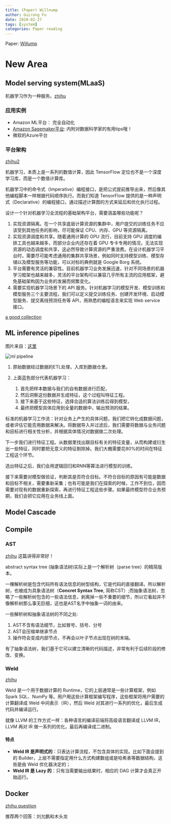 ```yaml
---
title: (Paper) Willnump
author: Guirong Fu
date: 2020-02-27
tags: [system]
categories: Paper reading
---
```


Paper: [Willump](https://arxiv.org/abs/1906.01974)

# New Area

## Model serving system(MLaaS)

机器学习作为一种服务。[zhihu](https://zhuanlan.zhihu.com/p/33357581)

### 应用实例

- Amazon ML平台： 完全自动化
- [Amazon Sagemaker平台](https://www.zhihu.com/question/263394266/answer/312114268): 内附对数据科学家的有用tips哦！
- 微软的Azure平台

### 平台架构
[zhihu2](https://zhuanlan.zhihu.com/p/31056374)

机器学习，本质上是一系列的数值计算，因此 TensorFlow 定位也不是一个深度学习库，而是一个数值计算库。

机器学习中的命令式（Imperative）编程接口，是把公式提前推导出来，然后像其他编程脚本一样根据代码顺序执行。而我们知道 TensorFlow 提供的是一种声明式（Declarative）的编程接口，通过描述计算图的方式来延后和优化执行过程。

设计一个针对机器学习全流程的基础架构平台，需要涵盖哪些功能呢？

1. 实现资源隔离。在一个共享底层计算资源的集群中，用户提交的训练任务不应该受到其他任务的影响，尽可能保证 CPU、内存、GPU 等资源隔离。
2. 实现资源调度和共享。随着通用计算的 GPU 流行，目前支持 GPU 调度的编排工具也越来越多，而部分企业内还存在着 GPU  专卡专用的情况，无法实现资源的动态调度和共享，这必然导致计算资源的严重浪费。在设计机器学习平台时，需要尽可能考虑通用的集群共享场景，例如同时支持模型训练、模型存储以及模型服务等功能，可以对标的典例就是 Google Borg 系统。
3. 平台需要有灵活的兼容性。目前机器学习业务发展迅速，针对不同场景的机器学习框架也越来越多，灵活的平台架构可以兼容几乎所有主流的应用框架，避免基础架构因为业务的发展而频繁变化。
4. 需要实现机器学习场景下的 API 服务。针对机器学习的模型开发、模型训练和模型服务三个主要流程，我们可以定义提交训练任务、创建开发环境、启动模型服务、提交离线预测任务等 API，用熟悉的编程语言来实现 Web service 接口。



[a good collection](https://zhuanlan.zhihu.com/p/51522413)

## ML inference pipelines

图片来自：[这里](https://zhuanlan.zhihu.com/p/39931551)

![ml pipeline](./pic/202002271.jpg)

1. 原始数据经过数据的ETL处理，入库到数据仓里。  

2. 上面蓝色部分代表机器学习：

   1. 首先把样本数据与我们的自有数据进行匹配，
   2. 然后洞察这份数据并生成特征，这个过程叫特征工程。
   3. 接下来基于这些特征，选择合适的算法训练后得到模型，
   4. 最终把模型具体应用到全量的数据中，输出预测的结果。 

标准的机器学习工作流：针对业务上产生的具体问题，我们把它转化成数据问题，或者评估它能否用数据来解决。将数据导入并过滤后，我们需要将数据与业务问题和目标进行相关性分析，并根据具体情况对数据做二次处理。

下一步我们进行特征工程。从数据里找出跟目标有关的特征变量，从而构建或衍生出一些特征，同时要把无意义的特征剔除掉。我们大概需要花80%的时间在特征工程这个环节。

选出特征之后，我们会用逻辑回归和RNN等算法进行模型的训练。

接下来需要对模型做验证，判断其是否符合目标。不符合目标的原因有可能是数据和目标不相关，需要重新采集；也有可能是我们在探索的时候，工作不到位，因而需要对现有的数据重新探索，再进行特征工程这些步骤。如果最终模型符合业务预期，我们会把它应用在业务线上面。



## Model Cascade

## Compile

### AST

[zhihu](https://zhuanlan.zhihu.com/p/102385477) 这篇讲得非常好！

abstract syntax tree (抽象语法树)实际上是一个解析树（parse tree）的精简版本。

一棵解析树是包含代码所有语法信息的树型结构，它是代码的直接翻译。所以解析树，也被成为具象语法树（**Concret Syntax Tree**, 简称CST）;而抽象语法树，忽略了一些解析树包含的一些语法信息，剥离掉一些不重要的细节，所以它看起并不像解析树那么事无巨细，这也是AST名字中抽象一词的由来。

一些解析树和抽象语法树的不同之处:

1. AST不含有语法细节，比如冒号、括号、分号
2. AST会压缩单继承节点
3. 操作符会变成内部节点，不再会以叶子节点出现在树的末端。

有了抽象语法树，我们基于它可以建立清晰的代码描述，非常有利于后续阶段的修改、变换。

### Weld

[zhihu](https://zhuanlan.zhihu.com/p/56138380)

Weld 是一个用于数据计算的 Runtime，它的上层通常是一些计算框架，例如 Spark SQL、NumPy  等。用户用这些计算框架编写程序，这些框架将用户需要的计算翻译成 Weld 中间表示（IR），然后 Weld  对其进行一系列的优化，最后生成代码并编译运行。

就像 LLVM 的工作方式一样：各种语言的编译前端将高级语言翻译成 LLVM IR，LLVM 再对 IR 做一系列的优化，最后再编译成二进制。

#### 特点

- **Weld IR 是声明式的**：只表达计算流程，不包含具体的实现。比如下面会提到的 Builder，上层不需要指定用什么方式构建数组或是哈希表等数据结构，这些是由 Weld 优化器决定的；
- **Weld IR 是 Lazy 的**：只有当需要输出结果时，相应的 DAG 计算才会真正开始运行。



## Docker

[zhihu question](https://www.zhihu.com/question/28300645/answer/67707287)

推荐两个回答：刘允鹏和木头龙

